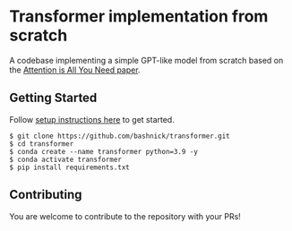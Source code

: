 # Transformer implementation from scratch
A codebase implementing a simple GPT-like model from scratch based on the [Attention is All You Need paper](https://arxiv.org/abs/1706.03762).

## Getting Started 
Follow [setup instructions here](requirements.txt) to get started.
```
$ git clone https://github.com/bashnick/transformer.git
$ cd transformer
$ conda create --name transformer python=3.9 -y
$ conda activate transformer
$ pip install requirements.txt
```

## Contributing
You are welcome to contribute to the repository with your PRs!
